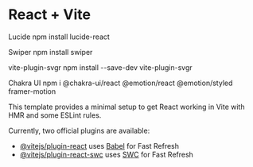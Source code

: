 # React + Vite

Lucide
npm install lucide-react

Swiper
npm install swiper

vite-plugin-svgr
npm install --save-dev vite-plugin-svgr

Chakra UI
npm i @chakra-ui/react @emotion/react @emotion/styled framer-motion

This template provides a minimal setup to get React working in Vite with HMR and some ESLint rules.

Currently, two official plugins are available:

- [@vitejs/plugin-react](https://github.com/vitejs/vite-plugin-react/blob/main/packages/plugin-react/README.md) uses [Babel](https://babeljs.io/) for Fast Refresh
- [@vitejs/plugin-react-swc](https://github.com/vitejs/vite-plugin-react-swc) uses [SWC](https://swc.rs/) for Fast Refresh
